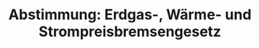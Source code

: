 ---
abstimmung:
  abstimmung: 2
  bundestagssitzung: 113
  datum: 23. Juni 2023
  legislaturperiode: 20
categories:
- Todo
data:
- title: Abstimmungsergebnis 20230623_2.pdf
  url: /res/2025-btw/abstimmungsergebnisse/20230623_2.pdf
- title: Abstimmungsergebnis 20230623_2_xls.xlsx
  url: /res/2025-btw/abstimmungsergebnisse/20230623_2_xls.xlsx
- title: Abstimmungsergebnis 20230623_2_xls.csv
  url: /res/2025-btw/abstimmungsergebnisse_csv/20230623_2_xls.csv
documents:
- local: /res/2025-btw/drucksachen/2006873.pdf
  summary: '### Gesetzesentwurf der Bundesregierung


    Der Entwurf korrigiert und präzisiert bestehende Gesetze zur Energiepreisbremse.  Ziel
    ist eine sachgerechte und rechtssichere Umsetzung der Preisbremsen für Gas, Wärme
    und Strom.


    **Kernpunkte und Ziele:**


    * Klärung und Anpassung des Erdgas-Wärme-Preisbremsengesetzes, des Strompreisbremsegesetzes
    und des Erdgas-Wärme-Soforthilfegesetzes.

    * Präzisierung der Regelungen zur Energieberatung für Krankenhäuser und Pflegeeinrichtungen.

    * Bereitstellung von zusätzlichen 2,5 Milliarden Euro für Krankenhäuser zum Ausgleich
    indirekter Energiekosten.

    * Einführung eines Entlastungsbetrags für atypische Minderverbräuche.



    '
  title: Drucksache 20/6873
  url: https://dserver.bundestag.de/btd/20/068/2006873.pdf
- local: /res/2025-btw/drucksachen/2007395.pdf
  summary: '### Beschlussempfehlung und Bericht des Ausschusses für Klimaschutz und
    Energie


    Der Ausschuss empfiehlt die Annahme des geänderten Gesetzentwurfs der Bundesregierung
    zur Änderung des Erdgas-Wärme-Preisbremsengesetzes, des Strompreisbremsegesetzes
    und weiterer energiewirtschaftlicher und sozialrechtlicher Gesetze.


    **Kernpunkte und Ziele:**


    * Änderung des Erdgas-Wärme-Preisbremsengesetzes

    * Änderung des Strompreisbremsegesetzes

    * Änderung weiterer energiewirtschaftlicher und sozialrechtlicher Gesetze

    * Anpassung der Gesetze an die Umsetzungserfahrungen

    * Technische und redaktionelle Änderungen'
  title: Drucksache 20/7395
  url: https://dserver.bundestag.de/btd/20/073/2007395.pdf
- local: /res/2025-btw/drucksachen/2007404.pdf
  summary: '### Änderungsantrag der CDU/CSU-Fraktion


    Dieser Änderungsantrag der CDU/CSU-Fraktion zielt auf die Anpassung des Erdgas-Wärme-Preisbremsengesetzes,
    des Strompreisbremsegesetzes und weiterer energiewirtschaftlicher und sozialrechtlicher
    Gesetze ab.  Er sieht befristete Senkungen der Stromsteuer und Änderungen der
    Umsatzsteuerregelungen vor, um die Energiekosten zu senken und Unternehmen sowie
    Bürger zu entlasten.


    **Kernpunkte und Ziele:**


    * Befristete Senkung der Stromsteuer bis Ende 2024

    * Anpassung der Umsatzsteuerregelungen für Stromlieferungen

    * Entlastung von Unternehmen und Bürgern durch geringere Energiekosten

    * Beitrag zur Dämpfung der Energiepreise

    '
  title: Drucksache 20/7404
  url: https://dserver.bundestag.de/btd/20/074/2007404.pdf
ergebnis:
  AfD:
    enthaltung: 54
    gesamt: 78
    ja: 1
    nein: 2
    nichtabgegeben: 21
    ungueltig: 0
  Bündnis 90/Die Grünen:
    enthaltung: 0
    gesamt: 118
    ja: 0
    nein: 108
    nichtabgegeben: 10
    ungueltig: 0
  CDU/CSU:
    enthaltung: 0
    gesamt: 197
    ja: 151
    nein: 0
    nichtabgegeben: 46
    ungueltig: 0
  Die Linke:
    enthaltung: 0
    gesamt: 39
    ja: 29
    nein: 0
    nichtabgegeben: 10
    ungueltig: 0
  FDP:
    enthaltung: 0
    gesamt: 92
    ja: 2
    nein: 76
    nichtabgegeben: 14
    ungueltig: 0
  Fraktionslos:
    enthaltung: 1
    gesamt: 6
    ja: 0
    nein: 0
    nichtabgegeben: 5
    ungueltig: 0
  SPD:
    enthaltung: 0
    gesamt: 206
    ja: 1
    nein: 183
    nichtabgegeben: 22
    ungueltig: 0
layout: abstimmung
links:
- title: Link zu bundestag.de
  url: https://www.bundestag.de/parlament/plenum/abstimmung/abstimmung?id=859
preview: 'Deutscher Bundestag


  113. Sitzung des Deutschen Bundestages

  am Freitag, 23. Juni 2023


  Endgültiges Ergebnis der Namentlichen Abstimmung Nr. 2


  Änderungsantrag der Fraktion der CDU/CSU

  Entwurf eines Gesetzes zur Änderung des Erdgas-Wärme-Preisbremsengesetzes, zur

  Änderung des Strompreisbremsengesetzes sowie zur Änderung weiterer

  energiewirtschaftlicher und sozialrechtlicher Gesetze

  Drs. 20/6873, 20/7395 und 20/7404'
tags:
- Todo
title: 'Abstimmung: Erdgas-, Wärme- und Strompreisbremsengesetz'
---